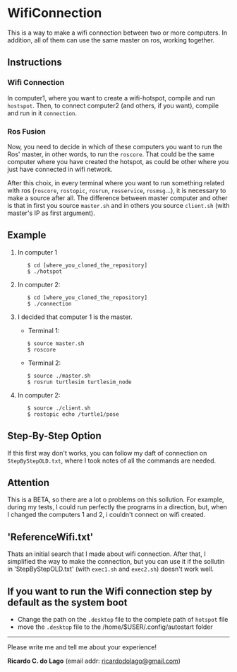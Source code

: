 # WifiConnection
This is a way to make a wifi connection between two or more computers. In addition, all of them can use the same master on ros, working together.

## Instructions

### Wifi Connection
  In computer1, where you want to create a wifi-hotspot, compile and run ```hostspot```. Then, to connect computer2 (and others, if you want), compile and run in it ```connection```.
  
### Ros Fusion
Now, you need to decide in which of these computers you want to run the Ros' master, in other words, to run the ```roscore```. That could be the same computer where you have created the hotspot, as could be other where you just have connected in wifi network.

After this choix, in every terminal where you want to run something related with ros (```roscore```, ```rostopic```, ```rosrun```, ```rosservice```, ```rosmsg```...), it is necessary to make a source after all. The difference between master computer and other is that in first you source ```master.sh``` and in others you source ```client.sh``` (with master's IP as first argument).

## Example
1. In computer 1
   ```  
      $ cd [where_you_cloned_the_repository]
      $ ./hotspot
   ```  
2. In computer 2:
   ```
      $ cd [where_you_cloned_the_repository]
      $ ./connection
   ```
3. I decided that computer 1 is the master.   

   * Terminal 1:  
   ```  
      $ source master.sh  
      $ roscore
   ```   
   * Terminal 2:  
   ```  
      $ source ./master.sh  
      $ rosrun turtlesim turtlesim_node
   ```  

4. In computer 2:
   ```   
      $ source ./client.sh
      $ rostopic echo /turtle1/pose
   ```  

## Step-By-Step Option
  If this first way don't works, you can follow my daft of connection on ```StepByStepOLD.txt```, where  I took notes of all the commands are needed.

## Attention
 This is a BETA, so there are a lot o problems on this sollution. For example, during my tests, I could run perfectly the programs in a direction, but, when I changed the computers 1 and 2, i couldn't connect on wifi created.
 
## 'ReferenceWifi.txt'
 Thats an initial search that I made about wifi connection. After that, I simplified the way to make the connection, but you can use it if the sollutin in 'StepByStepOLD.txt' (with ```exec1.sh``` and ```exec2.sh```) doesn't work well.

## If you want to run the Wifi connection step by default as the system boot
   * Change the path on the ```.desktop``` file to the complete path of ```hotspot``` file
   * move the ```.desktop``` file to the /home/$USER/.config/autostart folder
 --- ---
Please write me and tell me about your experience!
 
**Ricardo C. do Lago**
(email addr: ricardodolago@gmail.com)
